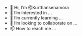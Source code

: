 - 👋 Hi, I’m @Kurthansenamora
- 👀 I’m interested in ...
- 🌱 I’m currently learning ...
- 💞️ I’m looking to collaborate on ...
- 📫 How to reach me ...

<!---
Kurthansenamora/Kurthansenamora is a ✨ special ✨ repository because its `README.md` (this file) appears on your GitHub profile.
You can click the Preview link to take a look at your changes.
--->
